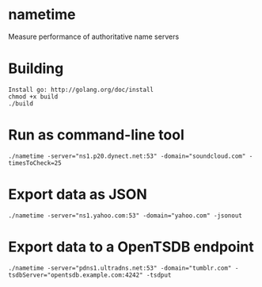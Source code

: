 nametime
========

Measure performance of authoritative name servers

# Building

    Install go: http://golang.org/doc/install
    chmod +x build
    ./build

# Run as command-line tool

    ./nametime -server="ns1.p20.dynect.net:53" -domain="soundcloud.com" -timesToCheck=25

# Export data as JSON

    ./nametime -server="ns1.yahoo.com:53" -domain="yahoo.com" -jsonout

# Export data to a OpenTSDB endpoint

    ./nametime -server="pdns1.ultradns.net:53" -domain="tumblr.com" -tsdbServer="opentsdb.example.com:4242" -tsdput
